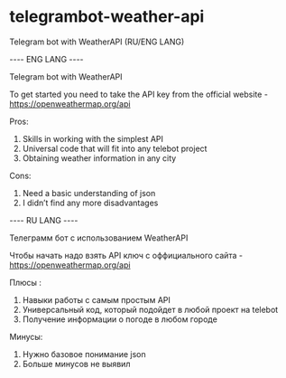 # telegrambot-weather-api
Telegram bot with WeatherAPI (RU/ENG LANG)


---- ENG LANG ----

Telegram bot with WeatherAPI

To get started you need to take the API key from the official website - https://openweathermap.org/api

Pros:
1) Skills in working with the simplest API
2) Universal code that will fit into any telebot project
3) Obtaining weather information in any city

Cons:
1) Need a basic understanding of json 
2) I didn’t find any more disadvantages

---- RU LANG ---- 

Телеграмм бот с использованием WeatherAPI

Чтобы начать надо взять API ключ с оффициального сайта - https://openweathermap.org/api

Плюсы :
1) Навыки работы с самым простым API
2) Универсальный код, который подойдет в любой проект на telebot
3) Получение информации о погоде в любом городе

Минусы:
1) Нужно базовое понимание json 
2) Больше минусов не выявил
